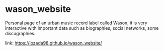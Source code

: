 # wason_website
Personal page of an urban music record label called Wason, it is very interactive with important data such as biographies, social networks, some discographies.

link: https://lozada98.github.io/wason_website/
